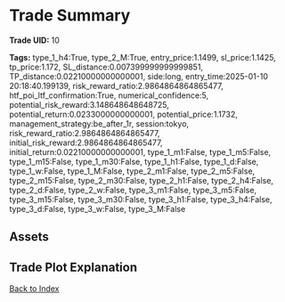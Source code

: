 # Trade Summary

**Trade UID:** 10 

**Tags:** type_1_h4:True, type_2_M:True, entry_price:1.1499, sl_price:1.1425, tp_price:1.172, SL_distance:0.007399999999999851, TP_distance:0.02210000000000001, side:long, entry_time:2025-01-10 20:18:40.199139, risk_reward_ratio:2.9864864864865477, htf_poi_ltf_confirmation:True, numerical_confidence:5, potential_risk_reward:3.148648648648725, potential_return:0.0233000000000001, potential_price:1.1732, management_strategy:be_after_1r, session:tokyo, risk_reward_ratio:2.9864864864865477, initial_risk_reward:2.9864864864865477, initial_return:0.02210000000000001, type_1_m1:False, type_1_m5:False, type_1_m15:False, type_1_m30:False, type_1_h1:False, type_1_d:False, type_1_w:False, type_1_M:False, type_2_m1:False, type_2_m5:False, type_2_m15:False, type_2_m30:False, type_2_h1:False, type_2_h4:False, type_2_d:False, type_2_w:False, type_3_m1:False, type_3_m5:False, type_3_m15:False, type_3_m30:False, type_3_h1:False, type_3_h4:False, type_3_d:False, type_3_w:False, type_3_M:False

## Assets

## Trade Plot Explanation


[Back to Index](index.md)
